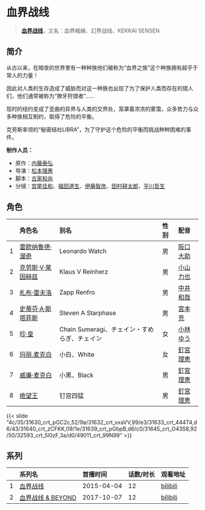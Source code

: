 # 血界战线


> <u>**[血界战线](http://bgm.tv/subject/105075)**</u>，又名：血界戦線、幻界战线、KEKKAI SENSEN

## 简介


从古以来，在暗夜的世界里有一种种族他们被称为“血界之族”这个种族拥有超乎于常人的力量！

因此对人类的生存造成了威胁而对这一种族也出现了为了保护人类而存在的猎人们，他们通常被称为“獠牙狩猎者”……

现时的纽约变成了歪曲的异界与人类的交界处，笼罩着浓浓的雾霭，众多势力与众多种族相互制约，取得了危险的平衡。

克劳斯率领的“秘密结社LIBRA”，为了守护这个危险的平衡而挑战种种困难的事件。

**制作人员：**
- 原作：[内藤泰弘](http://bgm.tv/person/210)
- 导演：[松本理惠](http://bgm.tv/person/6360)
- 脚本：[古家和尚](http://bgm.tv/person/15936)
- 分镜：[宫尾佳和](http://bgm.tv/person/3527)、[福田道生](http://bgm.tv/person/2610)、[伊藤智彦](http://bgm.tv/person/3213)、[田村耕太郎](http://bgm.tv/person/11563)、[平川哲生](http://bgm.tv/person/3798)

## 角色

|     |   角色名   |   别名  | 性别 |  配音  |
|:--- |:------  |:----      |:---  |:--   |
| 1 | [雷欧纳鲁德·渥奇](http://bgm.tv/character/31630) | Leonardo Watch | 男 | [阪口大助](http://bgm.tv/person/4231) |
| 2 | [克劳斯·V·莱因赫兹](http://bgm.tv/character/31632) | Klaus V Reinherz | 男 | [小山力也](http://bgm.tv/person/4130) |
| 3 | [札布·雷夫洛](http://bgm.tv/character/31633) | Zapp Renfro | 男 | [中井和哉](http://bgm.tv/person/4424) |
| 4 | [史蒂芬·A·斯塔菲斯](http://bgm.tv/character/31640) | Steven A Starphase | 男 | [宮本充](http://bgm.tv/person/3872) |
| 5 | [珍·皇](http://bgm.tv/character/31639) | Chain Sumeragi、チェイン・すめらぎ、チェイン | 女 | [小林ゆう](http://bgm.tv/person/4398) |
| 6 | [玛丽.麦克白](http://bgm.tv/character/31645) | 小白、White | 女 | [釘宮理恵](http://bgm.tv/person/3936) |
| 7 | [威廉·麦克白](http://bgm.tv/character/32593) | 小黑、Black | 男 | [釘宮理恵](http://bgm.tv/person/3936) |
| 8 | [绝望王](http://bgm.tv/character/49011) | 钉宫四猛 | 男 | [釘宮理恵](http://bgm.tv/person/3936) |

{{< slide "4c/35/31630_crt_pGC2c,52/9a/31632_crt_vxaVV,99/e3/31633_crt_444T4,d6/43/31640_crt_zCFKK,09/1e/31639_crt_pGbpB,d6/c0/31645_crt_O43S8,92/50/32593_crt_5l0zF,3a/d0/49011_crt_99N99" >}}

## 系列

|     |   系列名   |   首播时间  | 话数/时长  | 观看地址 |
|:---  |:------    |:----      |:---       |:---  |
| 1 |[血界战线](https://bgm.tv/subject/105075)| 2015-04-04 | 12 | [bilibili](https://www.bilibili.com/bangumi/play/ss1553)  |
| 2 |[血界战线 &amp; BEYOND](https://bgm.tv/subject/199392)| 2017-10-07 | 12 | [bilibili](https://www.bilibili.com/bangumi/play/ss6439)  |



